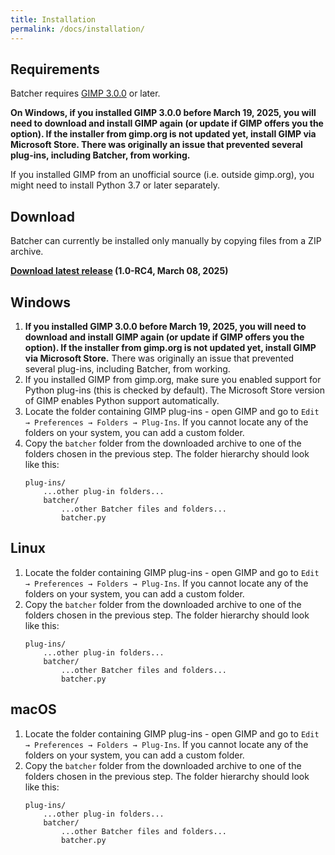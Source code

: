 ```yaml
---
title: Installation
permalink: /docs/installation/
---
```


## Requirements

Batcher requires [GIMP 3.0.0](https://www.gimp.org/downloads/) or later.

**On Windows, if you installed GIMP 3.0.0 before March 19, 2025, you will need to download and install GIMP again (or update if GIMP offers you the option). If the installer from gimp.org is not updated yet, install GIMP via Microsoft Store. There was originally an issue that prevented several plug-ins, including Batcher, from working.**

If you installed GIMP from an unofficial source (i.e. outside gimp.org), you might need to install Python 3.7 or later separately.


## Download

Batcher can currently be installed only manually by copying files from a ZIP archive.

**[Download latest release](https://github.com/kamilburda/batcher/releases/tag/1.0-RC4) (1.0-RC4, March 08, 2025)**


## Windows

1. **If you installed GIMP 3.0.0 before March 19, 2025, you will need to download and install GIMP again (or update if GIMP offers you the option). If the installer from gimp.org is not updated yet, install GIMP via Microsoft Store.** There was originally an issue that prevented several plug-ins, including Batcher, from working.
2. If you installed GIMP from gimp.org, make sure you enabled support for Python plug-ins (this is checked by default). The Microsoft Store version of GIMP enables Python support automatically.
3. Locate the folder containing GIMP plug-ins - open GIMP and go to `Edit → Preferences → Folders → Plug-Ins`. If you cannot locate any of the folders on your system, you can add a custom folder. 
4. Copy the `batcher` folder from the downloaded archive to one of the folders chosen in the previous step. The folder hierarchy should look like this:
    ```
    plug-ins/
        ...other plug-in folders...
        batcher/
            ...other Batcher files and folders...
            batcher.py
    ```


## Linux

1. Locate the folder containing GIMP plug-ins - open GIMP and go to `Edit → Preferences → Folders → Plug-Ins`. If you cannot locate any of the folders on your system, you can add a custom folder. 
2. Copy the `batcher` folder from the downloaded archive to one of the folders chosen in the previous step. The folder hierarchy should look like this:
    ```
    plug-ins/
        ...other plug-in folders...
        batcher/
            ...other Batcher files and folders...
            batcher.py
    ```


## macOS

1. Locate the folder containing GIMP plug-ins - open GIMP and go to `Edit → Preferences → Folders → Plug-Ins`. If you cannot locate any of the folders on your system, you can add a custom folder. 
2. Copy the `batcher` folder from the downloaded archive to one of the folders chosen in the previous step. The folder hierarchy should look like this:
    ```
    plug-ins/
        ...other plug-in folders...
        batcher/
            ...other Batcher files and folders...
            batcher.py
    ```
